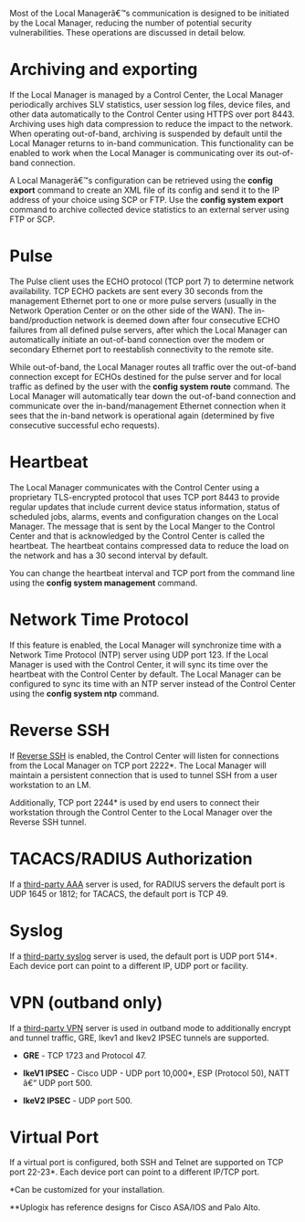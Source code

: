 Most of the Local Managerâ€™s communication is designed to be initiated by the Local Manager, reducing the number of potential security vulnerabilities. These operations are discussed in detail below.

# Archiving and exporting

If the Local Manager is managed by a Control Center, the Local Manager periodically archives SLV statistics, user session log files, device files, and other data automatically to the Control Center using HTTPS over port 8443. Archiving uses high data compression to reduce the impact to the network. When operating out-of-band, archiving is suspended by default until the Local Manager returns to in-band communication. This functionality can be enabled to work when the Local Manager is communicating over its out-of-band connection.

A Local Managerâ€™s configuration can be retrieved using the **config export** command to create an XML file of its config and send it to the IP address of your choice using SCP or FTP. Use the **config system export** command to archive collected device statistics to an external server using FTP or SCP.

# Pulse

The Pulse client uses the ECHO protocol (TCP port 7) to determine network availability. TCP ECHO packets are sent every 30 seconds from the management Ethernet port to one or more pulse servers (usually in the Network Operation Center or on the other side of the WAN). The in-band/production network is deemed down after four consecutive ECHO failures from all defined pulse servers, after which the Local Manager can automatically initiate an out-of-band connection over the modem or secondary Ethernet port to reestablish connectivity to the remote site.

While out-of-band, the Local Manager routes all traffic over the out-of-band connection except for ECHOs destined for the pulse server and for local traffic as defined by the user with the **config system route** command. The Local Manager will automatically tear down the out-of-band connection and communicate over the in-band/management Ethernet connection when it sees that the in-band network is operational again (determined by five consecutive successful echo requests).

# Heartbeat

The Local Manager communicates with the Control Center using a proprietary TLS-encrypted protocol that uses TCP port 8443 to provide regular updates that include current device status information, status of scheduled jobs, alarms, events and configuration changes on the Local Manager. The message that is sent by the Local Manger to the Control Center and that is acknowledged by the Control Center is called the heartbeat. The heartbeat contains compressed data to reduce the load on the network and has a 30 second interval by default.

You can change the heartbeat interval and TCP port from the command line using the **config system management** command.

# Network Time Protocol

If this feature is enabled, the Local Manager will synchronize time with a Network Time Protocol (NTP) server using UDP port 123. If the Local Manager is used with the Control Center, it will sync its time over the heartbeat with the Control Center by default. The Local Manager can be configured to sync its time with an NTP server instead of the Control Center using the **config system ntp** command.

# Reverse SSH

If [Reverse SSH](https://uplogix.com/docs/control-center-user-guide/managing-the-control-center/reverse-ssh-tunnels "Reverse SSH") is enabled, the Control Center will listen for connections from the Local Manager on TCP port 2222*. The Local Manager will maintain a persistent connection that is used to tunnel SSH from a user workstation to an LM.

Additionally, TCP port 2244* is used by end users to connect their workstation through the Control Center to the Local Manager over the Reverse SSH tunnel.

# TACACS/RADIUS Authorization

If a [third-party AAA](https://uplogix.com/docs/control-center-user-guide/accounts-and-security "Third-party AAA") server is used, for RADIUS servers the default port is UDP 1645 or 1812; for TACACS, the default port is TCP 49.

# Syslog

If a [third-party syslog](https://uplogix.com/docs/control-center-user-guide/accounts-and-security "third-party syslog") server is used, the default port is UDP port 514*.  Each device port can point to a different IP, UDP port or facility.

# VPN (outband only)

If a [third-party VPN](https://uplogix.com/docs/control-center-user-guide/accounts-and-security "third-party VPN") server is used in outband mode to additionally encrypt and tunnel traffic, GRE, Ikev1 and Ikev2 IPSEC tunnels are supported.

* **GRE** - TCP 1723 and Protocol 47. 

* **IkeV1 IPSEC** - Cisco UDP - UDP port 10,000*, ESP (Protocol 50), NATT â€“ UDP port 500.

* **IkeV2 IPSEC** - UDP port 500.

# Virtual Port

If a virtual port is configured, both SSH and Telnet are supported on TCP port 22-23*. Each device port can point to a different IP/TCP port.

*Can be customized for your installation.

**Uplogix has reference designs for Cisco ASA/IOS and Palo Alto.